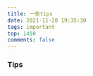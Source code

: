 ```yaml
---
title: 一些tips
date: 2021-11-20 19:35:30
tags: important
top: 1450
comments: false
---
```


### Tips
